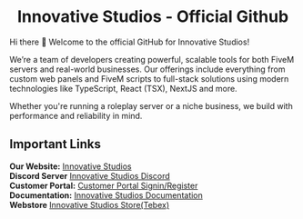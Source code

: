 <h1 align="center">Innovative Studios - Official Github</h1>

Hi there 👋 Welcome to the official GitHub for Innovative Studios!

We’re a team of developers creating powerful, scalable tools for both FiveM servers and real-world businesses. Our offerings include everything from custom web panels and FiveM scripts to full-stack solutions using modern technologies like TypeScript, React (TSX), NextJS and more.

Whether you're running a roleplay server or a niche business, we build with performance and reliability in mind.
## Important Links
**Our Website:** [Innovative Studios](https://ivs.dev)<br>
**Discord Server** [Innovative Studios Discord](https://discord.ivs.dev)<br>
**Customer Portal:** [Customer Portal Signin/Register](https://setup.ivs.dev) <br>
**Documentation:** [Innovative Studios Documentation](https://docs.ivs.dev)<br>
**Webstore** [Innovative Studios Store(Tebex)](https://store.ivs.dev)
